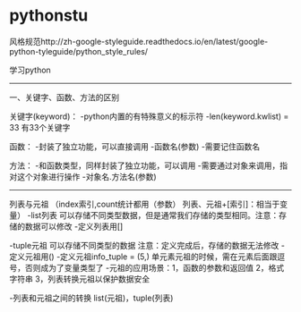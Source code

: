# pythonstu 
风格规范http://zh-google-styleguide.readthedocs.io/en/latest/google-python-tyleguide/python_style_rules/

学习python
********************************************************************************************
一、关键字、函数、方法的区别

关键字(keyword)：
-python内置的有特殊意义的标示符
-len(keyword.kwlist) = 33 有33个关键字

函数：
-封装了独立功能，可以直接调用
-函数名(参数)
-需要记住函数名

方法：
-和函数类型，同样封装了独立功能，可以调用
-需要通过对象来调用，指对这个对象进行操作
-对象名.方法名(参数)

*******************************************************************************************
列表与元祖 （index索引,count统计都用（参数） 列表、元祖+[索引]：相当于变量）
-list列表 可以存储不同类型数据，但是通常我们存储的类型相同。注意：存储的数据可以修改
-定义列表用[]

-tuple元祖 可以存储不同类型的数据 注意：定义完成后，存储的数据无法修改
-定义元祖用()
-定义元祖info_tuple = (5,) 单元素元祖的时候，需在元素后面跟逗号，否则成为了变量类型了
-元祖的应用场景：1，函数的参数和返回值 2，格式字符串 3，列表转换元祖以保护数据安全

-列表和元祖之间的转换 list(元祖)，tuple(列表)
